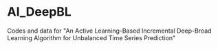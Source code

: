 # AI_DeepBL
Codes and data for "An Active Learning-Based Incremental Deep-Broad Learning Algorithm for Unbalanced Time Series Prediction" 
